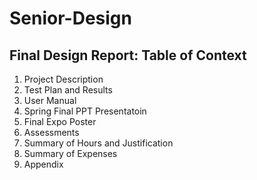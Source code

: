 # Senior-Design
## Final Design Report: Table of Context
1. Project Description
2. Test Plan and Results
3. User Manual
4. Spring Final PPT Presentatoin
5. Final Expo Poster
6. Assessments
7. Summary of Hours and Justification
8. Summary of Expenses
9. Appendix

